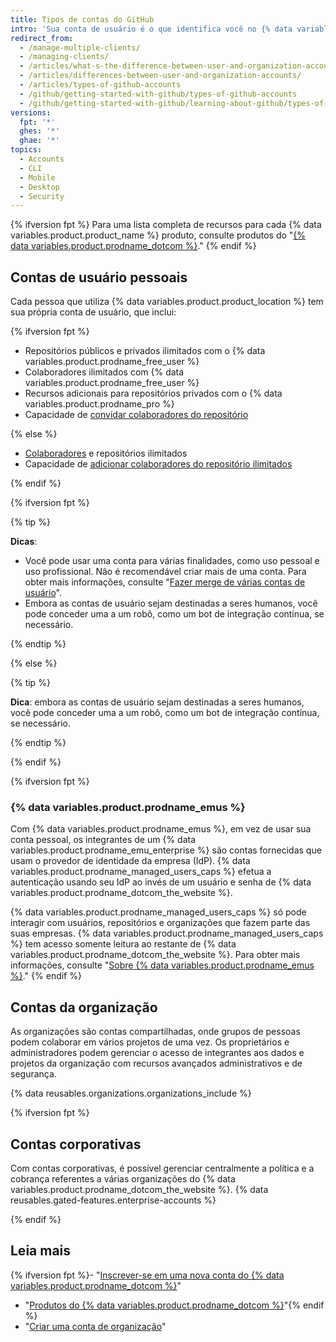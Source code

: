 ```yaml
---
title: Tipos de contas do GitHub
intro: 'Sua conta de usuário é o que identifica você no {% data variables.product.product_location %}. Ela pode ser integrante de qualquer número de organizações.{% ifversion fpt %} As organizações podem pertencer a contas corporativas.{% endif %}'
redirect_from:
  - /manage-multiple-clients/
  - /managing-clients/
  - /articles/what-s-the-difference-between-user-and-organization-accounts/
  - /articles/differences-between-user-and-organization-accounts/
  - /articles/types-of-github-accounts
  - /github/getting-started-with-github/types-of-github-accounts
  - /github/getting-started-with-github/learning-about-github/types-of-github-accounts
versions:
  fpt: '*'
  ghes: '*'
  ghae: '*'
topics:
  - Accounts
  - CLI
  - Mobile
  - Desktop
  - Security
---
```


{% ifversion fpt %}
Para uma lista completa de recursos para cada {% data variables.product.product_name %} produto, consulte produtos do "[{% data variables.product.prodname_dotcom %}](/github/getting-started-with-github/githubs-products)."
{% endif %}

## Contas de usuário pessoais

Cada pessoa que utiliza {% data variables.product.product_location %} tem sua própria conta de usuário, que inclui:

{% ifversion fpt %}

- Repositórios públicos e privados ilimitados com o {% data variables.product.prodname_free_user %}
- Colaboradores ilimitados com {% data variables.product.prodname_free_user %}
- Recursos adicionais para repositórios privados com o {% data variables.product.prodname_pro %}
- Capacidade de [convidar colaboradores do repositório](/articles/inviting-collaborators-to-a-personal-repository)

{% else %}

- [Colaboradores](/articles/permission-levels-for-a-user-account-repository) e repositórios ilimitados
- Capacidade de [adicionar colaboradores do repositório ilimitados](/articles/inviting-collaborators-to-a-personal-repository)

{% endif %}

{% ifversion fpt %}

{% tip %}

**Dicas**:

- Você pode usar uma conta para várias finalidades, como uso pessoal e uso profissional. Não é recomendável criar mais de uma conta. Para obter mais informações, consulte "[Fazer merge de várias contas de usuário](/articles/merging-multiple-user-accounts)".
- Embora as contas de usuário sejam destinadas a seres humanos, você pode conceder uma a um robô, como um bot de integração contínua, se necessário.

{% endtip %}

{% else %}

{% tip %}

**Dica**: embora as contas de usuário sejam destinadas a seres humanos, você pode conceder uma a um robô, como um bot de integração contínua, se necessário.

{% endtip %}

{% endif %}

{% ifversion fpt %}
### {% data variables.product.prodname_emus %}

Com {% data variables.product.prodname_emus %}, em vez de usar sua conta pessoal, os integrantes de um {% data variables.product.prodname_emu_enterprise %} são contas fornecidas que usam o provedor de identidade da empresa (IdP). {% data variables.product.prodname_managed_users_caps %} efetua a autenticação usando seu IdP ao invés de um usuário e senha de {% data variables.product.prodname_dotcom_the_website %}.

{% data variables.product.prodname_managed_users_caps %} só pode interagir com usuários, repositórios e organizações que fazem parte das suas empresas. {% data variables.product.prodname_managed_users_caps %} tem acesso somente leitura ao restante de {% data variables.product.prodname_dotcom_the_website %}. Para obter mais informações, consulte "[Sobre {% data variables.product.prodname_emus %}](/github/setting-up-and-managing-your-enterprise/managing-your-enterprise-users-with-your-identity-provider/about-enterprise-managed-users)."
{% endif %}

## Contas da organização

As organizações são contas compartilhadas, onde grupos de pessoas podem colaborar em vários projetos de uma vez. Os proprietários e administradores podem gerenciar o acesso de integrantes aos dados e projetos da organização com recursos avançados administrativos e de segurança.

{% data reusables.organizations.organizations_include %}

{% ifversion fpt %}

## Contas corporativas

Com contas corporativas, é possível gerenciar centralmente a política e a cobrança referentes a várias organizações do {% data variables.product.prodname_dotcom_the_website %}. {% data reusables.gated-features.enterprise-accounts %}

{% endif %}

## Leia mais

{% ifversion fpt %}- "[Inscrever-se em uma nova conta do {% data variables.product.prodname_dotcom %}](/articles/signing-up-for-a-new-github-account)"
- "[Produtos do {% data variables.product.prodname_dotcom %}](/articles/githubs-products)"{% endif %}
- "[Criar uma conta de organização](/articles/creating-a-new-organization-account)"
